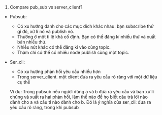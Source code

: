1. Compare pub_sub vs server_client?
- Pubsub:
  + Có xu hướng dành cho các mục đích khác nhau: bạn subscribe thứ gì đó, xử lí nó và publish nó.
  + Thường ở một tỉ lệ khá cố định. Bạn có thể đăng kí nhiều thứ và xuất bản nhiều thứ. 
  + Nhiều nút khác có thể đăng kí vào cùng topic.
  + Thậm chí có thể có nhiều node publish cùng một topic.
- Ser_cli:
  + Có xu hướng phản hồi yêu cầu nhiều hơn
  + Trong server_client. một client đưa ra yêu cầu rõ ràng với một dữ liệu cụ thể

  Ví dụ:
    Trong pubsub nếu người dùng a và b đưa ra yêu cầu và bạn xử lí chúng và xuất ra hai phản hổi, làm thế nào để
họ biết câu trả lời nào dành cho a và câu tl nào dành cho b.
    Đó là ý nghĩa của ser_cli: đưa ra yêu cầu rõ ràng, trong khi pubsub 
